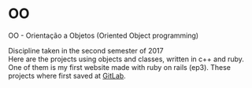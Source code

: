# OO
OO - Orientação a Objetos (Oriented Object programming)

Discipline taken in the second semester of 2017<br>
Here are the projects using objects and classes, written in c++ and ruby.<br>
One of them is my first website made with ruby on rails (ep3). 
These projects where first saved at [GitLab](https://gitlab.com/users/marcelo_604/projects).
